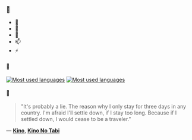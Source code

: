 ### 👋

- 🔭
- 🌱
- 💬
- 📫
- ⚡

#### 🧏

[![Most used languages](https://github-readme-stats-aynah.vercel.app/api/top-langs/?username=aynh&theme=solarized-dark&langs_count=6&layout=compact&hide_title=true)](https://github.com/anuraghazra/github-readme-stats#gh-dark-mode-only)
[![Most used languages](https://github-readme-stats-aynah.vercel.app/api/top-langs/?username=aynh&theme=solarized-light&langs_count=6&layout=compact&hide_title=true)](https://github.com/anuraghazra/github-readme-stats#gh-light-mode-only)

#### 💬

> "It's probably a lie. The reason why I only stay for three days in any country. I'm afraid I'll settle down, if I stay too long. Because if I settled down, I would cease to be a traveler."

&mdash; [**Kino**](https://myanimelist.net/character.php?q=Kino&cat=character), [**Kino No Tabi**](https://myanimelist.net/search/all?q=Kino%20No%20Tabi&cat=all)
